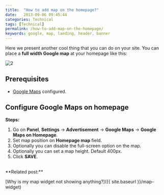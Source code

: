 ```yaml
---
title:  "How to add map on the homepage?"
date:   2013-09-06 09:45:44
categories: Technical
tags: [Technical]
permalink: /how-to-add-map-on-the-homepage/
keywords: google, map, landing, header, banner
---
```

Here we present another cool thing that you can do on your site. You can place a **full width Google map** at your homepage like this:

![2](//open-classifieds.com/wp-content/uploads/2013/08/maps-home.png_preview_500x375.png)

## Prerequisites

+ [Google Maps](//docs.yclas.com/how-to-configure-Google-Map-Settings/) configured.

## Configure Google Maps on homepage

**Steps:**

1. Go on **Panel**, **Settings** -> **Advertisement** -> **Google Maps** -> **Google Maps on Homepage**.
2. Set map position on **Homepage map** field.
3. Optionally you can disable the full-screen option on the map.
4. Optionally you can set a map height. Default 400px.
5. Click **SAVE**.

<br>
**Related post:**

[Why is my map widget not showing anything?]({{ site.baseurl }}/map-widget)
